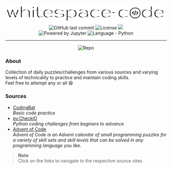 <div align="center">
<!Logo>
    <img src="./images/logo.png"
         alt="Logo">
    <br/>
<!Code information>
<!Last commit>
    <img src="https://img.shields.io/github/last-commit/whitespace-code/daily_challenges?style=flat-square"
         alt="GitHub last commit">
<!License>
    <img src="https://img.shields.io/github/license/whitespace-code/daily_challenges"
         alt="License" >
<!Hits>
    <img src="https://img.shields.io/endpoint?url=https%3A%2F%2Fhits.dwyl.com%2Fwhitespace-code%2Fdaily_challenges.json%3Fcolor%3D4B8BBE">
    <br/>
<!Jupyter>
    <img src="https://img.shields.io/badge/Powered%20by%20Jupyter-blue?logo=jupyter&logoColor=F37626&label=&labelColor=4D4D4D&style=for-the-badge&color=F37626"
         alt="Powered by Jupyter">
<!Python>
    <img src="https://img.shields.io/badge/Language-python-yellow?logo=python&logoColor=FFE873&label=&labelColor=646464&style=for-the-badge&color=4B8BBE"
         alt="Language - Python">
    <hr/>
<!Repository>
    <img src="https://img.shields.io/static/v1?label=&message=daily_challenges&style=for-the-badge&color=silver"
         alt="Repo">
</div>

### About
Collection of daily puzzles/challenges from various sources and varying levels of technicality to practice and maintain coding skills.<br/>
Feel free to attempt any or all 😄
### Sources
- <a href="https://codingbat.com/python">CodingBat</a><br/>
  <em>Basic code practice</em>
- <a href="https://py.checkio.org/">py.CheckiO</a><br/>
    <em>Python coding challenges from beginers to advance</em>
- <a href="https://adventofcode.com/">Advent of Code</a><br/>
    <em>Advent of Code is an Advent calendar of small programming puzzles for a variety of skill sets and skill levels that can be solved in any programming language you like.</em>

> **Note** <br/>
> Click on the links to navigate to the respective source sites
